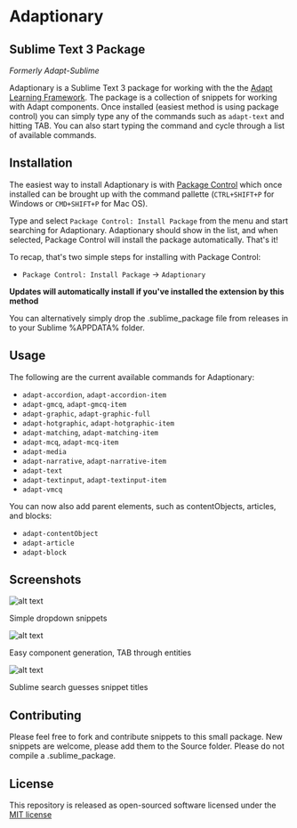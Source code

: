 # Adaptionary
## Sublime Text 3 Package

*Formerly Adapt-Sublime*

Adaptionary is a Sublime Text 3 package for working with the the [Adapt Learning Framework](https://github.com/adaptlearning/adapt_framework). The package is a collection of snippets for working with Adapt components. Once installed (easiest method is using package control) you can simply type any of the commands such as `adapt-text` and hitting TAB. You can also start typing the command and cycle through a list of available commands.

## Installation

The easiest way to install Adaptionary is with [Package Control](https://sublime.wbond.net/) which once installed can be brought up with the command pallette (`CTRL+SHIFT+P` for Windows or `CMD+SHIFT+P` for Mac OS).

Type and select `Package Control: Install Package` from the menu and start searching for Adaptionary. Adaptionary should show in the list, and when selected, Package Control will install the package automatically. That's it!

To recap, that's two simple steps for installing with Package Control:
* `Package Control: Install Package` -> `Adaptionary`

**Updates will automatically install if you've installed the extension by this method**

You can alternatively simply drop the .sublime_package file from releases in to your Sublime %APPDATA% folder.

## Usage

The following are the current available commands for Adaptionary:

- `adapt-accordion`, `adapt-accordion-item`
- `adapt-gmcq`, `adapt-gmcq-item`
- `adapt-graphic`, `adapt-graphic-full`
- `adapt-hotgraphic`, `adapt-hotgraphic-item`
- `adapt-matching`, `adapt-matching-item`
- `adapt-mcq`, `adapt-mcq-item`
- `adapt-media`
- `adapt-narrative`, `adapt-narrative-item`
- `adapt-text`
- `adapt-textinput`, `adapt-textinput-item`
- `adapt-vmcq`

You can now also add parent elements, such as contentObjects, articles, and blocks:

- `adapt-contentObject`
- `adapt-article`
- `adapt-block`

## Screenshots

![alt text](https://github.com/jamieshepherd/adaptionary/raw/master/Images/adaptionary-1.jpg "Simple dropdown snippets")

Simple dropdown snippets

![alt text](https://github.com/jamieshepherd/adaptionary/raw/master/Images/adaptionary-2.jpg  "Easy component generation, TAB through entities")

Easy component generation, TAB through entities

![alt text](https://github.com/jamieshepherd/adaptionary/raw/master/Images/adaptionary-3.jpg  "Sublime search guesses snippet titles")

Sublime search guesses snippet titles

## Contributing

Please feel free to fork and contribute snippets to this small package. New snippets are welcome, please add them to the Source folder. Please do not compile a .sublime_package.

## License

This repository is released as open-sourced software licensed under the [MIT license](http://opensource.org/licenses/MIT)
